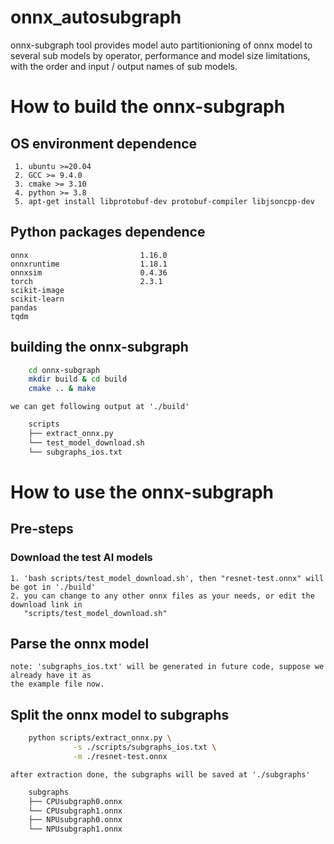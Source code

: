 # onnx_autosubgraph
onnx-subgraph tool provides model auto partitionioning of onnx model to several sub models by 
operator, performance and model size limitations, with the order and input / output names of 
sub models.

# How to build the onnx-subgraph
## OS environment dependence
     1. ubuntu >=20.04
     2. GCC >= 9.4.0
     3. cmake >= 3.10
     4. python >= 3.8
     5. apt-get install libprotobuf-dev protobuf-compiler libjsoncpp-dev

## Python packages dependence
    onnx                         1.16.0
    onnxruntime                  1.18.1
    onnxsim                      0.4.36
    torch                        2.3.1
    scikit-image
    scikit-learn
    pandas
    tqdm
    
## building the onnx-subgraph
```bash
    cd onnx-subgraph
    mkdir build & cd build
    cmake .. & make
```
    we can get following output at './build'
```bash
    scripts
    ├── extract_onnx.py
    └── test_model_download.sh
    └── subgraphs_ios.txt
```

# How to use the onnx-subgraph
## Pre-steps
### Download the test AI models
    1. 'bash scripts/test_model_download.sh', then "resnet-test.onnx" will be got in './build'
    2. you can change to any other onnx files as your needs, or edit the download link in
       "scripts/test_model_download.sh"
  
## Parse the onnx model
    note: 'subgraphs_ios.txt' will be generated in future code, suppose we already have it as
    the example file now.
       
## Split the onnx model to subgraphs
```bash
    python scripts/extract_onnx.py \
              -s ./scripts/subgraphs_ios.txt \
              -m ./resnet-test.onnx
```
    after extraction done, the subgraphs will be saved at './subgraphs'
```bash
    subgraphs
    ├── CPUsubgraph0.onnx
    └── CPUsubgraph1.onnx
    ├── NPUsubgraph0.onnx
    └── NPUsubgraph1.onnx
```
